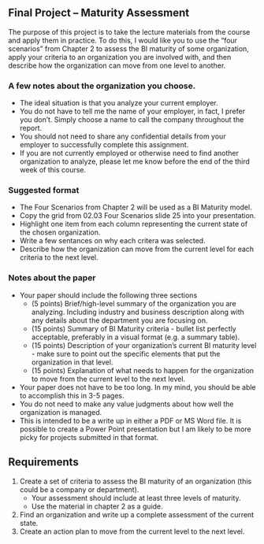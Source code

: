 ## Final Project – Maturity Assessment

The purpose of this project is to take the lecture materials from the
course and apply them in practice. To do this, I would like you to use
the “four scenarios” from Chapter 2 to assess the BI maturity of some
organization, apply your criteria to an organization you are involved
with, and then describe how the organization can move from one level to
another.

### A few notes about the organization you choose.

-   The ideal situation is that you analyze your current employer.
-   You do not have to tell me the name of your employer, in fact, I
    prefer you don’t. Simply choose a name to call the company
    throughout the report.
-   You should not need to share any confidential details from your
    employer to successfully complete this assignment.
-   If you are not currently employed or otherwise need to find another
    organization to analyze, please let me know before the end of the
    third week of this course.

### Suggested format

-   The Four Scenarios from Chapter 2 will be used as a BI Maturity
    model.
-   Copy the grid from 02.03 Four Scenarios slide 25 into your
    presentation.
-   Highlight one item from each column representing the current state
    of the chosen organization.
-   Write a few sentances on why each critera was selected.
-   Describe how the organization can move from the current level for
    each criteria to the next level.

### Notes about the paper

-   Your paper should include the following three sections
    -   (5 points) Brief/high-level summary of the organization you are
        analyzing. Including industry and business description along
        with any details about the department you are focusing on.
    -   (15 points) Summary of BI Maturity criteria - bullet list
        perfectly acceptable, preferably in a visual format (e.g. a
        summary table).
    -   (15 points) Description of your organization’s current BI
        maturity level - make sure to point out the specific elements
        that put the organization in that level.
    -   (15 points) Explanation of what needs to happen for the
        organization to move from the current level to the next level.
-   Your paper does not have to be too long. In my mind, you should be
    able to accomplish this in 3-5 pages.
-   You do not need to make any value judgments about how well the
    organization is managed.
-   This is intended to be a write up in either a PDF or MS Word file.
    It is possible to create a Power Point presentation but I am likely
    to be more picky for projects submitted in that format.

## Requirements

1.  Create a set of criteria to assess the BI maturity of an
    organization (this could be a company or department).
    -   Your assessment should include at least three levels of
        maturity.
    -   Use the material in chapter 2 as a guide.
2.  Find an organization and write up a complete assessment of the
    current state.
3.  Create an action plan to move from the current level to the next
    level.
